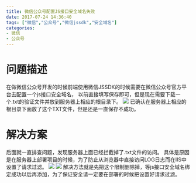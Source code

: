 ```yaml
---
title: 微信公众号配置JS接口安全域名失败
date: 2017-07-24 14:36:40
tags: ["微信","公众号","微信jssdk","安全域名"]
categories:
- 微信
- 公众号
---
```


# 问题描述
在做微信公众号开发的时候前端使用微信JSSDK的时候需要在微信公众号官方平台去配置一个js接口安全域名，
以前直接填写保存即可，但是现在需要下载一个.txt的验证文件并放到服务器上相应的根目录下。
![](be9d36bcd7d6796bd35963d6be009680.png)
已确认在服务器上相应的根目录下面放了这个TXT文件，但是还是一直保存不成功。


# 解决方案
后面就一直排查问题，发现服务器上面已经拦截掉了.txt文件的访问。
具体是原因是在服务器上部署项目的时候，为了防止从浏览器中直接访问LOG日志而在IIS中设置了请求过滤。
![](efc44e2a6bf36be932ebc9982bb5c246.png)
![](a8c33a376c8d5aaaf04d883beedc1a6f.png)
解决方法就是先把这个限制删除掉，等js接口安全域名绑定成功以后再添加，为了保证安全请一定要在部署的时候把设置好请求过滤。